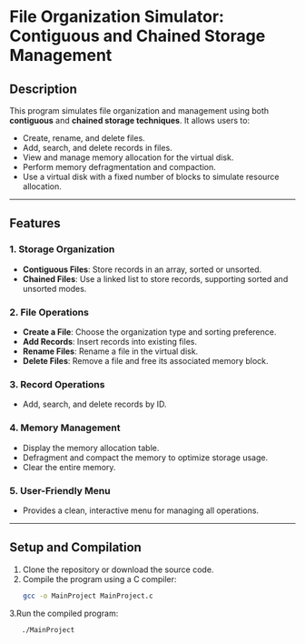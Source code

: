 # File Organization Simulator: Contiguous and Chained Storage Management

## Description
This program simulates file organization and management using both **contiguous** and **chained storage techniques**. It allows users to:

- Create, rename, and delete files.
- Add, search, and delete records in files.
- View and manage memory allocation for the virtual disk.
- Perform memory defragmentation and compaction.
- Use a virtual disk with a fixed number of blocks to simulate resource allocation.

---

## Features

### 1. Storage Organization
- **Contiguous Files**: Store records in an array, sorted or unsorted.
- **Chained Files**: Use a linked list to store records, supporting sorted and unsorted modes.

### 2. File Operations
- **Create a File**: Choose the organization type and sorting preference.
- **Add Records**: Insert records into existing files.
- **Rename Files**: Rename a file in the virtual disk.
- **Delete Files**: Remove a file and free its associated memory block.

### 3. Record Operations
- Add, search, and delete records by ID.

### 4. Memory Management
- Display the memory allocation table.
- Defragment and compact the memory to optimize storage usage.
- Clear the entire memory.

### 5. User-Friendly Menu
- Provides a clean, interactive menu for managing all operations.

---

## Setup and Compilation

1. Clone the repository or download the source code.
2. Compile the program using a C compiler:
   ```bash
   gcc -o MainProject MainProject.c
3.Run the compiled program:
   ```bash
      ./MainProject


